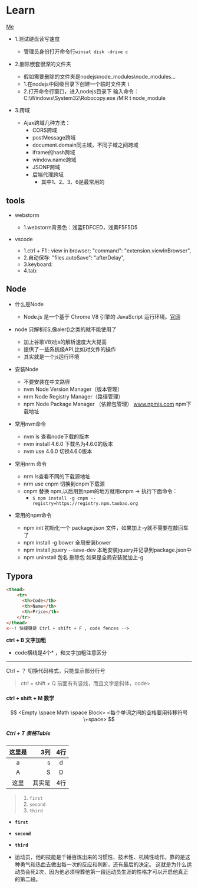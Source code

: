 # Learn
[Me](imgs/mmexport1451125082410.jpg)

- 1.测试硬盘读写速度
	- 管理员身份打开命令行``winsat disk -drive c``

- 2.删除嵌套很深的文件夹
	- 假如需要删除的文件夹是nodejs\node_modules\node_modules...
	- 1.在nodejs中同级目录下创建一个临时文件夹 t
	- 2.打开命令行窗口，进入nodejs目录下
		输入命令：C:\Windows\System32\Robocopy.exe /MIR t node_module

- 3.跨域
	- Ajax跨域几种方法：
		- CORS跨域
		- postMessage跨域
		- document.domain同主域，不同子域之间跨域
		- iframe的hash跨域
		- window.name跨域
		- JSONP跨域
		- 后端代理跨域
			- 其中1、2、3、6是最常用的	

## tools
- webstorm
    - 1.webstorm背景色：浅蓝EDFCED，浅黄F5F5D5


- vscode
    - 1.ctrl + F1 : view in browser; "command": "extension.viewInBrowser",
    - 2.自动保存: "files.autoSave": "afterDelay",
    - 3.keyboard: 
    - 4.tab: 
    
## Node

- 什么是Node
  + Node.js 是一个基于 Chrome V8 引擎的 JavaScript 运行环境。[官网](https://www.nodojs.org)

- node 只解析ES,像aler()之类的就不能使用了 
  + 加上谷歌V8对js的解析速度大大提高
  + 提供了一些系统级API,比如对文件的操作
  + 其实就是一个js运行环境
  
- 安装Node
  + 不要安装在中文路径
  + nvm Node Version Manager（版本管理）
  + nrm Node Registry Manager（路径管理）
  + npm Node Package Manager （依赖包管理）
    www.npmjs.com npm下载地址
	
- 常用nvm命令
  + nvm ls 查看node下载的版本
  + nvm install 4.6.0 下载名为4.6.0的版本
  + nvm use 4.6.0 切换4.6.0版本
  
  
- 常用nrm 命令
  - nrm ls查看不同的下载源地址
  - nrm use cnpm 切换到cnpm下载源
  - cnpm 替换 npm,以后用到npm的地方就用cnpm -> 执行下面命令：
    - ``$ npm install -g cnpm --registry=https://registry.npm.taobao.org``
  
- 常用的npm命令
  + npm init 初始化一个	package.json  文件，如果加上-y就不需要在敲回车了
  + npm install -g bower 全局安装bower
  + npm install jquery --save-dev 本地安装jquery并记录到package.json中
  + npm uninstall 包名 删除包 如果是全局安装就加上-g
	
## Typora
```html
<thead>
	<tr>
      <th>Code</th>
      <th>Name</th>
      <th>Price</th>
  	</tr>
</thead>
<--! 快捷键是 Ctrl + shift + F , code fences -->
```

**ctrl + B 文字加粗**

- code横线是4个* ，和文字加粗注意区分

****

Ctrl + ？ 切换代码格式，只能显示部分行号

> ctrl + shift + Q 前面有有竖线，而且文字是斜体，code>

#### ctrl + shift + M 数学

$$
<Empty \space Math \space Block>
<每个单词之间的空格要用转移符号\+space>
$$

##### Ctrl + T  表格Table

|这里是|3列|4行|
|:--:|---:|:--:|
|  a    |  s    |   d   |
|    A  |    S  |    D  |
|这里|其实是|4行|



> 1. `first` 
> 2. `second`
> 3. `third`
>    ​

- **``first``** 
- **`second`**
- **``third``**


- 运动员，他的技能是千锤百炼出来的习惯性、技术性、机械性动作。靠的是这种勇气和热血去做出每一次的反应和判断，还有最后的决定。
这就是为什么运动员会死2次，因为他必须埋葬他第一段运动员生涯的性格才可以开启他真正的第二段。



